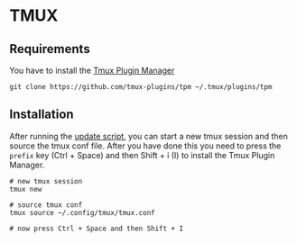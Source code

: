 # TMUX

## Requirements

You have to install the [Tmux Plugin Manager](https://github.com/tmux-plugins/tpm)

```shell
git clone https://github.com/tmux-plugins/tpm ~/.tmux/plugins/tpm
```

## Installation

After running the [update script](https://github.com/niemand8080/dotconfig?tab=readme-ov-file#update-script), you can start a new tmux session and then source the tmux conf file. After you have done this you need to press the `prefix` key (Ctrl + Space) and then Shift + i (I) to install the Tmux Plugin Manager.

```shell
# new tmux session
tmux new

# source tmux conf
tmux source ~/.config/tmux/tmux.conf

# now press Ctrl + Space and then Shift + I
```
